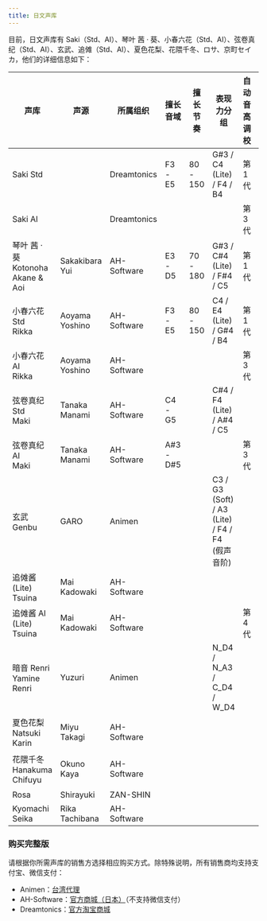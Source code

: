 ```yaml
---
title: 日文声库
---
```


目前，日文声库有 Saki（Std、AI）、琴叶 茜 · 葵、小春六花（Std、AI）、弦卷真纪（Std、AI）、玄武、追傩（Std、AI）、夏色花梨、花隈千冬、ロサ、京町セイカ，他们的详细信息如下：

| 声库 | 声源 | 所属组织 |  擅长音域 | 擅长节奏 | 表现力分组 | 自动音高调校 | 最新版本 |
| --- | --- | --- | --- | --- | --- | --- | --- |
| Saki Std |  | Dreamtonics | F3 - E5 | 80 - 150 | G#3 / C4 (Lite) / F4 / B4 | 第 1 代 | ver.101 |
| Saki AI |  | Dreamtonics |  |  |  | 第 3 代 | ver.110 |
| 琴叶 茜 · 葵 <br/> Kotonoha Akane & Aoi | Sakakibara Yui | AH-Software | E3 - D5 | 70 - 180 | G#3 / C#4 (Lite) / F#4 / C5 | 第 1 代 | ver.100 |
| 小春六花 Std <br/> Rikka | Aoyama Yoshino | AH-Software | F3 - E5 | 80 - 150 | C4 / E4 (Lite) / G#4 / B4 | 第 1 代 | ver.100 |
| 小春六花 AI <br/> Rikka | Aoyama Yoshino | AH-Software |  |  |  | 第 3 代 | ver.105 |
| 弦卷真纪 Std <br/> Maki | Tanaka Manami | AH-Software | C4 - G5 |  | C#4 / F4 (Lite) / A#4 / C5 |  | ver.100 |
| 弦卷真纪 AI <br/> Maki | Tanaka Manami | AH-Software | A#3 - D#5 |  |  | 第 3 代 | ver.104 |
| 玄武 <br/> Genbu | GARO | Animen |  |  | C3 / G3 (Soft) / A3 (Lite) / F4 / F4 (假声音阶) |  | ver.100 |
| 追傩酱 (Lite) <br/> Tsuina | Mai Kadowaki | AH-Software |  |  | | | ver.100 |
| 追傩酱 AI (Lite) <br/> Tsuina | Mai Kadowaki | AH-Software |  | |  | 第 4 代 | ver.100 |
| 暗音 Renri <br/> Yamine Renri | Yuzuri | Animen |  |  | N_D4 / N_A3 / C_D4 / W_D4 |  | ver.100 |
| 夏色花梨 <br/> Natsuki Karin | Miyu Takagi | AH-Software |  |  |  |  | 预计 2022 / 04 发售 |
| 花隈千冬 <br/> Hanakuma Chifuyu | Okuno Kaya | AH-Software |  |  |  |  | 预计 2022 发售 |
| Rosa  | Shirayuki | ZAN-SHIN |  |  |  |  | 未发售 |
| Kyomachi Seika | Rika Tachibana | AH-Software |  |  |  |  | 未发售 |

### 购买完整版

请根据你所需声库的销售方选择相应购买方式。除特殊说明，所有销售商均支持支付宝、微信支付：

  * Animen：[台湾代理](https://www.anicute.com/)
  * AH-Software：[官方商城（日本）](https://www.ah-soft.com/product/series.html#synth-v)（不支持微信支付）
  * Dreamtonics：[官方淘宝商城](https://dreamtonics.taobao.com/shop/view_shop.htm?id=2212881578559)